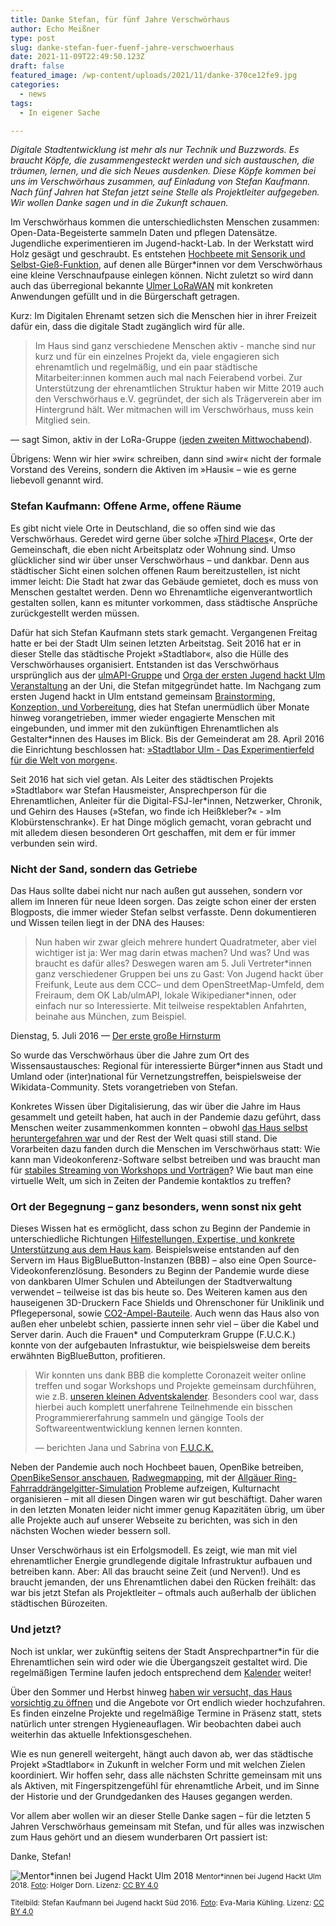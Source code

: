 ```yaml
---
title: Danke Stefan, für fünf Jahre Verschwörhaus
author: Echo Meißner
type: post
slug: danke-stefan-fuer-fuenf-jahre-verschwoerhaus
date: 2021-11-09T22:49:50.123Z
draft: false
featured_image: /wp-content/uploads/2021/11/danke-370ce12fe9.jpg
categories:
  - news
tags:
  - In eigener Sache

---
```


*Digitale Stadtentwicklung ist mehr als nur Technik und Buzzwords. Es braucht Köpfe, die zusammengesteckt werden und sich austauschen, die träumen, lernen, und die sich Neues ausdenken. Diese Köpfe kommen bei uns im Verschwörhaus zusammen, auf Einladung von Stefan Kaufmann. Nach fünf Jahren hat Stefan jetzt seine Stelle als Projektleiter aufgegeben. Wir wollen Danke sagen und in die Zukunft schauen.*

Im Verschwörhaus kommen die unterschiedlichsten Menschen zusammen: Open-Data-Begeisterte sammeln Daten und pflegen Datensätze. Jugendliche experimentieren im Jugend-hackt-Lab. In der Werkstatt wird Holz gesägt und geschraubt. Es entstehen [Hochbeete mit Sensorik und Selbst-Gieß-Funktion](https://twitter.com/verschwoerhaus/status/1286261856760401920), auf denen alle Bürger\*innen vor dem Verschwörhaus eine kleine Verschnaufpause einlegen können. Nicht zuletzt so wird dann auch das überregional bekannte [Ulmer LoRaWAN](https://lora.ulm-digital.com) mit konkreten Anwendungen gefüllt und in die Bürgerschaft getragen.

Kurz: Im Digitalen Ehrenamt setzen sich die Menschen hier in ihrer Freizeit dafür ein, dass die digitale Stadt zugänglich wird für alle.

> Im Haus sind ganz verschiedene Menschen aktiv - manche sind nur kurz und für ein einzelnes Projekt da, viele engagieren sich ehrenamtlich und regelmäßig, und ein paar städtische Mitarbeiter:innen kommen auch mal nach Feierabend vorbei. Zur Unterstützung der ehrenamtlichen Struktur haben wir Mitte 2019 auch den Verschwörhaus e.V. gegründet, der sich als Trägerverein aber im Hintergrund hält. Wer mitmachen will im Verschwörhaus, muss kein Mitglied sein.  
> 
— sagt Simon, aktiv in der LoRa-Gruppe ([jeden zweiten Mittwochabend](/gruppen/ttn)).

Übrigens: Wenn wir hier »wir« schreiben, dann sind »wir« nicht der formale Vorstand des Vereins, sondern die Aktiven im »Hausi« – wie es gerne liebevoll genannt wird.

### Stefan Kaufmann: Offene Arme, offene Räume

Es gibt nicht viele Orte in Deutschland, die so offen sind wie das Verschwörhaus. Geredet wird gerne über solche »[Third Places](https://de.wikipedia.org/wiki/Dritter_Ort)«, Orte der Gemeinschaft, die eben nicht Arbeitsplatz oder Wohnung sind. 
Umso glücklicher sind wir über unser Verschwörhaus – und dankbar. Denn aus städtischer Sicht einen solchen offenen Raum bereitzustellen, ist nicht immer leicht: Die Stadt hat zwar das Gebäude gemietet, doch es muss von Menschen gestaltet werden. Denn wo Ehrenamtliche eigenverantwortlich gestalten sollen, kann es mitunter vorkommen, dass städtische Ansprüche zurückgestellt werden müssen.

Dafür hat sich Stefan Kaufmann stets stark gemacht. Vergangenen Freitag hatte er bei der Stadt Ulm seinen letzten Arbeitstag. Seit 2016 hat er in dieser Stelle das städtische Projekt »Stadtlabor«, also die Hülle des Verschwörhauses organisiert. Entstanden ist das Verschwörhaus ursprünglich aus der [ulmAPI-Gruppe](http://www.ulmapi.de/) und [Orga der ersten Jugend hackt Ulm Veranstaltung](/danke-fuer-alles-juka/) an der Uni, die Stefan mitgegründet hatte. 
Im Nachgang zum ersten Jugend hackt in Ulm entstand gemeinsam [Brainstorming, Konzeption, und Vorbereitung](/der-gemeinderat-findet-uns-cool-o/), dies hat Stefan unermüdlich über Monate hinweg vorangetrieben, immer wieder engagierte Menschen mit eingebunden, und immer mit den zukünftigen Ehrenamtlichen als Gestalter\*innen des Hauses im Blick. Bis der Gemeinderat am 28. April 2016 die Einrichtung beschlossen hat: [»Stadtlabor Ulm - Das Experimentierfeld für die Welt von morgen«](https://buergerinfo.ulm.de/vo0050.php?__kvonr=4507).

Seit 2016 hat sich viel getan. Als Leiter des städtischen Projekts »Stadtlabor« war Stefan Hausmeister, Ansprechperson für die Ehrenamtlichen, Anleiter für die Digital-FSJ-ler\*innen, Netzwerker, Chronik, und Gehirn des Hauses (»Stefan, wo finde ich Heißkleber?« - »Im Klobürstenschrank«). Er hat Dinge möglich gemacht, voran gebracht und mit alledem diesen besonderen Ort geschaffen, mit dem er für immer verbunden sein wird.

### Nicht der Sand, sondern das Getriebe

Das Haus sollte dabei nicht nur nach außen gut aussehen, sondern vor allem im Inneren für neue Ideen sorgen. Das zeigte schon einer der ersten Blogposts, die immer wieder Stefan selbst verfasste. Denn dokumentieren und Wissen teilen liegt in der DNA des Hauses:

> Nun haben wir zwar gleich mehrere hundert Quadratmeter, aber viel wichtiger ist ja: Wer mag darin etwas machen? Und was? Und was braucht es dafür alles? Deswegen waren am 5. Juli Vertreter\*innen ganz verschiedener Gruppen bei uns zu Gast: Von Jugend hackt über Freifunk, Leute aus dem CCC– und dem OpenStreetMap-Umfeld, dem Freiraum, dem OK Lab/ulmAPI, lokale Wikipedianer\*innen, oder einfach nur so Interessierte. Mit teilweise respektablen Anfahrten, beinahe aus München, zum Beispiel.

Dienstag, 5. Juli 2016 — [Der erste große Hirnsturm](/der-erste-grosse-hirnsturm/)

So wurde das Verschwörhaus über die Jahre zum Ort des Wissensaustausches: Regional für interessierte Bürger\*innen aus Stadt und Umland oder (inter)national für Vernetzungstreffen, beispielsweise der Wikidata-Community. Stets vorangetrieben von Stefan.

Konkretes Wissen über Digitalisierung, das wir über die Jahre im Haus gesammelt und geteilt haben, hat auch in der Pandemie dazu geführt, dass Menschen weiter zusammenkommen konnten – obwohl [das Haus selbst heruntergefahren war](/cve-covid-19-aktuelle-massnahmen/) und der Rest der Welt quasi still stand. Die Vorarbeiten dazu fanden durch die Menschen im Verschwörhaus statt: Wie kann man Videokonferenz-Software selbst betreiben und was braucht man für [stabiles Streaming von Workshops und Vorträgen](/wie-das-verschwoerhaus-zum-nicht-ganz-fernseh-studio-wurde/)? Wie baut man eine virtuelle Welt, um sich in Zeiten der Pandemie kontaktlos zu treffen?


### Ort der Begegnung – ganz besonders, wenn sonst nix geht

Dieses Wissen hat es ermöglicht, dass schon zu Beginn der Pandemie in unterschiedliche Richtungen [Hilfestellungen, Expertise, und konkrete Unterstützung aus dem Haus kam](/was-wir-gerade-tun/). Beispielsweise entstanden auf den Servern im Haus BigBlueButton-Instanzen (BBB) – also eine Open Source-Videokonferenzlösung. Besonders zu Beginn der Pandemie wurde diese von dankbaren Ulmer Schulen und Abteilungen der Stadtverwaltung verwendet – teilweise ist das bis heute so. Des Weiteren kamen aus den hauseigenen 3D-Druckern Face Shields und Ohrenschoner für Uniklinik und Pflegepersonal, sowie [CO2-Ampel-Bauteile](/co2-ampeln-fuer-klassenzimmer-und-wie-du-uns-im-advent-dabei-unterstuetzen-kannst/). Auch wenn das Haus also von außen eher unbelebt schien, passierte innen sehr viel – über die Kabel und Server darin. Auch die Frauen\* und Computerkram Gruppe (F.U.C.K.) konnte von der aufgebauten Infrastuktur, wie beispielsweise dem bereits erwähnten BigBlueButton, profitieren.

> Wir konnten uns dank BBB die komplette Coronazeit weiter online treffen und sogar Workshops und Projekte gemeinsam durchführen, wie z.B. [unseren kleinen Adventskalender](https://adventskalender.temporaerhaus.de).
> Besonders cool war, dass hierbei auch komplett unerfahrene Teilnehmende ein bisschen Programmiererfahrung sammeln und gängige Tools der Softwareentwentwicklung kennen lernen konnten.
>
> — berichten Jana und Sabrina von [F.U.C.K.](/gruppen/fuck)

Neben der Pandemie auch noch Hochbeet bauen, OpenBike betreiben, [OpenBikeSensor anschauen](/wir-bauen-openbikesensoren/), [Radwegmapping](/mappt-die-radwege/), mit der [Allgäuer Ring-Fahrraddrängelgitter-Simulation](https://twitter.com/verschwoerhaus/status/1410212401912373250) Probleme aufzeigen, Kulturnacht organisieren – mit all diesen Dingen waren wir gut beschäftigt. Daher waren in den letzten Monaten leider nicht immer genug Kapazitäten übrig, um über alle Projekte auch auf unserer Webseite zu berichten, was sich in den nächsten Wochen wieder bessern soll.

Unser Verschwörhaus ist ein Erfolgsmodell. Es zeigt, wie man mit viel ehrenamtlicher Energie grundlegende digitale Infrastruktur aufbauen und betreiben kann. Aber: All das braucht seine Zeit (und Nerven!). Und es braucht jemanden, der uns Ehrenamtlichen dabei den Rücken freihält: das war bis jetzt Stefan als Projektleiter – oftmals auch außerhalb der üblichen städtischen Bürozeiten.


### Und jetzt?

Noch ist unklar, wer zukünftig seitens der Stadt Ansprechpartner\*in für die Ehrenamtlichen sein wird oder wie die Übergangszeit gestaltet wird.
Die regelmäßigen Termine laufen jedoch entsprechend dem [Kalender](/termine-und-oeffnungszeiten/) weiter!

Über den Sommer und Herbst hinweg [haben wir versucht, das Haus vorsichtig zu öffnen](/was-in-welcher-inzidenzstufe-gilt-ab-juli-2021/) und die Angebote vor Ort endlich wieder hochzufahren. Es finden einzelne Projekte und regelmäßige Termine in Präsenz statt, stets natürlich unter strengen Hygieneauflagen. Wir beobachten dabei auch weiterhin das aktuelle Infektionsgeschehen.

Wie es nun generell weitergeht, hängt auch davon ab, wer das städtische Projekt »Stadtlabor« in Zukunft in welcher Form und mit welchen Zielen koordiniert. Wir hoffen sehr, dass alle nächsten Schritte gemeinsam mit uns als Aktiven, mit Fingerspitzengefühl für ehrenamtliche Arbeit, und im Sinne der Historie und der Grundgedanken des Hauses gegangen werden.

Vor allem aber wollen wir an dieser Stelle Danke sagen – für die letzten 5 Jahren Verschwörhaus gemeinsam mit Stefan, und für alles was inzwischen zum Haus gehört und an diesem wunderbaren Ort passiert ist:

Danke, Stefan!

![Mentor\*innen bei Jugend Hackt Ulm 2018](/wp-content/uploads/2021/11/danke-f9884009fc.jpg)
<small>Mentor\*innen bei Jugend Hackt Ulm 2018. <a href="https://www.flickr.com/photos/okfde/45493589895/in/album-72157703390617581/" target="_blank" rel="noopener noreferrer">Foto</a>: Holger Dorn. Lizenz: <a href="https://creativecommons.org/licenses/by/4.0/legalcode" target="_blank" rel="license noopener noreferrer">CC BY 4.0</a></small>

<small>Titelbild: Stefan Kaufmann bei Jugend hackt Süd 2016. <a href="https://www.flickr.com/photos/okfde/27538039321/in/album-72157666993658143/" target="_blank" rel="noopener noreferrer">Foto</a>: Eva-Maria Kühling. Lizenz: <a href="https://creativecommons.org/licenses/by/4.0/legalcode" target="_blank" rel="license noopener">CC BY 4.0</a></small>
